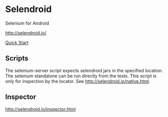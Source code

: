 # Selendroid

Selenium for Android

http://selendroid.io/

[Quick Start](http://selendroid.io/quickStart.html)

## Scripts

The selenium-server script expects selendroid jars in the specified location. The selenium standalone can be run directly from the tests. This script is only for inspection by the
locator. See http://selendroid.io/native.html.

## Inspector

http://selendroid.io/inspector.html
